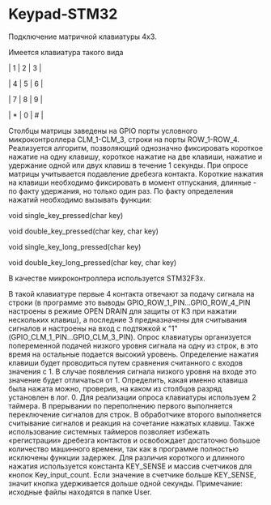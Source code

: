 # Keypad-STM32
Подключение матричной клавиатуры 4х3.

Имеется клавиатура такого вида

| 1 | 2 | 3 |

| 4 | 5 | 6 |

| 7 | 8 | 9 |

| * | 0 | # |

Столбцы матрицы заведены на GPIO порты условного микроконтроллера CLM_1-CLM_3, строки на порты ROW_1-ROW_4.
Реализуется алгоритм, позволяющий однозначно фиксировать короткое нажатие на одну клавишу, короткое нажатие на две клавиши, 
нажатие и удержание одной или двух клавиш в течение 1 секунды. При опросе матрицы учитывается подавление дребезга контакта.
Короткие нажатия на клавиши необходимо фиксировать в момент отпускания, длинные - по факту удержания, но только один раз. 
По факту определения нажатий необходимо вызывать функции:

void single_key_pressed(char key)

void double_key_pressed(char key, char key)

void single_key_long_pressed(char key)

void double_key_long_pressed(char key, char key)

В качестве микроконтроллера используется STM32F3x.

В такой клавиатуре первые 4 контакта отвечают за подачу сигнала на строки (в программе это выводы GPIO_ROW_1_PIN...GPIO_ROW_4_PIN 
настроены в режиме OPEN DRAIN для защиты от КЗ при нажатии нескольких клавиш), а последние 3 предназначены для считывания сигналов и 
настроены на вход с подтяжкой к "1"  (GPIO_CLM_1_PIN...GPIO_CLM_3_PIN).
Опрос клавиатуры организуется попеременной подачей низкого уровня сигнала на одну из строк, в это время на остальные подается высокий 
уровень. Определение нажатия клавиши будет проводиться путем сравнения считанного с входов значения с 1. В случае появления 
сигнала низкого уровня на входе это значение будет отличаться от 1. Определить, какая именно клавиша была нажата можно, проверив, на 
каком из столбцов разряд установлен в лог. 0.
Для реализации опроса клавиатуры используем 2 таймера. В прерывании по переполнению первого выполняется переключение сигналов для строк. 
В обработчике второго выполняется считывание сигналов и реакция на сочетание нажатых клавиш. Также использование системных таймеров 
позволяет избежать «регистрации» дребезга контактов и освобождает достаточно большое количество машинного времени, так как в программе 
полностью исключены функции задержек.
Для различия короткого и длинного нажатия используется константа KEY_SENSE и массив счетчиков для кнопок Key_input_count. Если значение в 
счетчике больше KEY_SENSE, значит кнопка удерживается дольше одной секунды.
Примечание: исходные файлы находятся в папке User.
